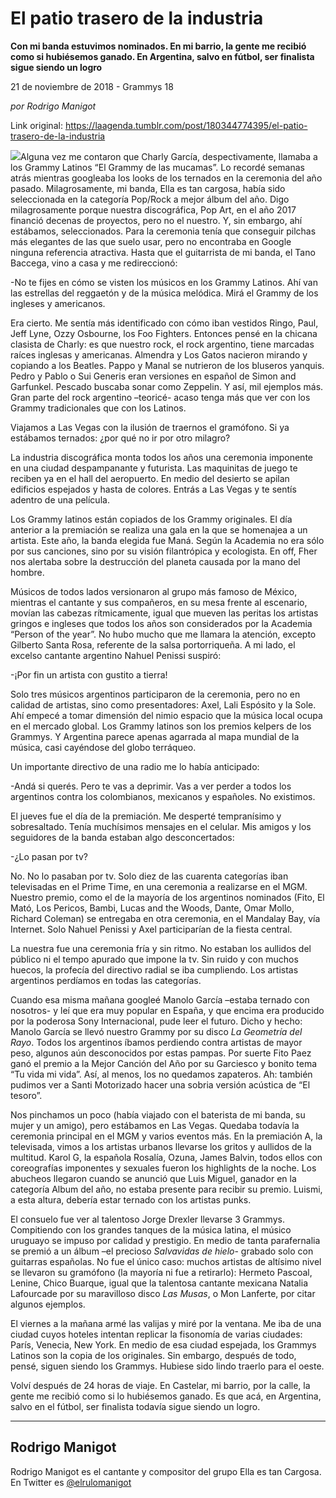 # El patio trasero de la industria

**Con mi banda estuvimos nominados. En mi barrio, la gente me recibió como si hubiésemos ganado. En Argentina, salvo en fútbol, ser finalista sigue siendo un logro**

21 de noviembre de 2018 - Grammys 18

_por Rodrigo Manigot_

Link original: https://laagenda.tumblr.com/post/180344774395/el-patio-trasero-de-la-industria

![](https://64.media.tumblr.com/65f395ab05b4d91c1d42db0f34838f80/tumblr_inline_pik5h7wcj51t6q87u_500.jpg)Alguna vez me contaron que Charly García, despectivamente, llamaba a los Grammy Latinos “El Grammy de las mucamas”. Lo recordé semanas atrás mientras googleaba los looks de los ternados en la ceremonia del año pasado. Milagrosamente, mi banda, Ella es tan cargosa, había sido seleccionada en la categoría Pop/Rock a mejor álbum del año. Digo milagrosamente porque nuestra discográfica, Pop Art, en el año 2017 financió decenas de proyectos, pero no el nuestro. Y, sin embargo, ahí estábamos, seleccionados. Para la ceremonia tenía que conseguir pilchas más elegantes de las que suelo usar, pero no encontraba en Google ninguna referencia atractiva. Hasta que el guitarrista de mi banda, el Tano Baccega, vino a casa y me redireccionó:

-No te fijes en cómo se visten los músicos en los Grammy Latinos. Ahí van las estrellas del reggaetón y de la música melódica. Mirá el Grammy de los ingleses y americanos.

Era cierto. Me sentía más identificado con cómo iban vestidos Ringo, Paul, Jeff Lyne, Ozzy Osbourne, los Foo Fighters. Entonces pensé en la chicana clasista de Charly: es que nuestro rock, el rock argentino, tiene marcadas raíces inglesas y americanas. Almendra y Los Gatos nacieron mirando y copiando a los Beatles. Pappo y Manal se nutrieron de los bluseros yanquis. Pedro y Pablo o Sui Generis eran versiones en español de Simon and Garfunkel. Pescado buscaba sonar como Zeppelin. Y así, mil ejemplos más. Gran parte del rock argentino –teoricé- acaso tenga más que ver con los Grammy tradicionales que con los Latinos.

Viajamos a Las Vegas con la ilusión de traernos el gramófono. Si ya estábamos ternados: ¿por qué no ir por otro milagro?

La industria discográfica monta todos los años una ceremonia imponente en una ciudad despampanante y futurista. Las maquinitas de juego te reciben ya en el hall del aeropuerto. En medio del desierto se apilan edificios espejados y hasta de colores. Entrás a Las Vegas y te sentís adentro de una película. 

Los Grammy latinos están copiados de los Grammy originales. El día anterior a la premiación se realiza una gala en la que se homenajea a un artista. Este año, la banda elegida fue Maná. Según la Academia no era sólo por sus canciones, sino por su visión filantrópica y ecologista. En off, Fher nos alertaba sobre la destrucción del planeta causada por la mano del hombre.

Músicos de todos lados versionaron al grupo más famoso de México, mientras el cantante y sus compañeros, en su mesa frente al escenario, movían las cabezas rítmicamente, igual que mueven las peritas los artistas gringos e ingleses que todos los años son considerados por la Academia “Person of the year”. No hubo mucho que me llamara la atención, excepto Gilberto Santa Rosa, referente de la salsa portorriqueña. A mi lado, el excelso cantante argentino Nahuel Penissi suspiró: 

-¡Por fin un artista con gustito a tierra!

 Solo tres músicos argentinos participaron de la ceremonia, pero no en calidad de artistas, sino como presentadores: Axel, Lali Espósito y la Sole. Ahí empecé a tomar dimensión del nimio espacio que la música local ocupa en el mercado global. Los Grammy latinos son los premios kelpers de los Grammys. Y Argentina parece apenas agarrada al mapa mundial de la música, casi cayéndose del globo terráqueo.

Un importante directivo de una radio me lo había anticipado:

-Andá si querés. Pero te vas a deprimir. Vas a ver perder a todos los argentinos contra los colombianos, mexicanos y españoles. No existimos.

El jueves fue el día de la premiación. Me desperté tempranísimo y sobresaltado. Tenía muchísimos mensajes en el celular. Mis amigos y los seguidores de la banda estaban algo desconcertados:

-¿Lo pasan por tv? 

No. No lo pasaban por tv. Solo diez de las cuarenta categorías iban televisadas en el Prime Time, en una ceremonia a realizarse en el MGM. Nuestro premio, como el de la mayoría de los argentinos nominados (Fito, El Mató, Los Pericos, Bambi, Lucas and the Woods, Dante, Omar Mollo, Richard Coleman) se entregaba en otra ceremonia, en el Mandalay Bay, vía Internet. Solo Nahuel Penissi y Axel participarían de la fiesta central.

La nuestra fue una ceremonia fría y sin ritmo. No estaban los aullidos del público ni el tempo apurado que impone la tv. Sin ruido y con muchos huecos, la profecía del directivo radial se iba cumpliendo. Los artistas argentinos perdíamos en todas las categorías. 

Cuando esa misma mañana googleé Manolo García –estaba ternado con nosotros- y leí que era muy popular en España, y que encima era producido por la poderosa Sony Internacional, pude leer el futuro. Dicho y hecho: Manolo García se llevó nuestro Grammy por su disco *La Geometría del Rayo*. Todos los argentinos íbamos perdiendo contra artistas de mayor peso, algunos aún desconocidos por estas pampas. Por suerte Fito Paez ganó el premio a la Mejor Canción del Año por su Garciesco y bonito tema “Tu vida mi vida”. Así, al menos, los no quedamos zapateros. Ah: también pudimos ver a Santi Motorizado hacer una sobria versión acústica de “El tesoro”.

Nos pinchamos un poco (había viajado con el baterista de mi banda, su mujer y un amigo), pero estábamos en Las Vegas. Quedaba todavía la ceremonia principal en el MGM y varios eventos más. En la premiación A, la televisada, vimos a los artistas urbanos llevarse los gritos y aullidos de la multitud. Karol G, la española Rosalía, Ozuna, James Balvin, todos ellos con coreografías imponentes y sexuales fueron los highlights de la noche. Los abucheos llegaron cuando se anunció que Luis Miguel, ganador en la categoría Album del año, no estaba presente para recibir su premio. Luismi, a esta altura, debería estar ternado con los artistas punks.

El consuelo fue ver al talentoso Jorge Drexler llevarse 3 Grammys. Compitiendo con los grandes tanques de la música latina, el músico uruguayo se impuso por calidad y prestigio. En medio de tanta parafernalia se premió a un álbum –el precioso *Salvavidas de hielo*- grabado solo con guitarras españolas. No fue el único caso: muchos artistas de altísimo nivel se llevaron su gramófono (la mayoría ni fue a retirarlo): Hermeto Pascoal, Lenine, Chico Buarque, igual que la talentosa cantante mexicana Natalia Lafourcade por su maravilloso disco *Las Musas*, o Mon Lanferte, por citar algunos ejemplos.

El viernes a la mañana armé las valijas y miré por la ventana. Me iba de una ciudad cuyos hoteles intentan replicar la fisonomía de varias ciudades: París, Venecia, New York. En medio de esa ciudad espejada, los Grammys Latinos son la copia de los originales. Sin embargo, después de todo, pensé, siguen siendo los Grammys. Hubiese sido lindo traerlo para el oeste. 

Volví después de 24 horas de viaje. En Castelar, mi barrio, por la calle, la gente me recibió como si lo hubiésemos ganado. Es que acá, en Argentina, salvo en el fútbol, ser finalista todavía sigue siendo un logro.

  




---

 Rodrigo Manigot
----------------

 Rodrigo Manigot es el cantante y compositor del grupo Ella es tan Cargosa. En Twitter es [@elrulomanigot](https://twitter.com/elrulomanigot)  

